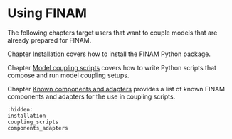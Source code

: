 # Using FINAM

The following chapters target users that want to couple models that are already prepared for FINAM.

Chapter [Installation](installation) covers how to install the FINAM Python package.

Chapter [Model coupling scripts](coupling_scripts) covers how to write Python scripts that compose and run model coupling setups.

Chapter [Known components and adapters](components_adapters) provides a list of known FINAM components and adapters for the use in coupling scripts.

```{toctree}
:hidden:
installation
coupling_scripts
components_adapters
```
